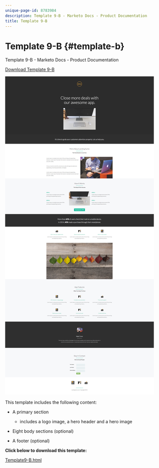 ```yaml
---
unique-page-id: 8783984
description: Template 9-B - Marketo Docs - Product Documentation
title: Template 9-B
---
```


# Template 9-B {#template-b}

Template 9-B - Marketo Docs - Product Documentation

[Download Template 9-B](http://docs.marketo.com/download/attachments/8783984/template-9b.html?version=2&modificationdate=1438210694000&api=v2)

![](assets/image2015-7-28-15-3a21-3a14.png)

This template includes the following content:

* A primary section

    * includes a logo image, a hero header and a hero image

* Eight body sections (optional)
* A footer (optional)

**Click below to download this template:**

[Template9-B.html](http://docs.marketo.com/download/attachments/8783984/template-9b.html?version=2&modificationdate=1438210694000&api=v2)
